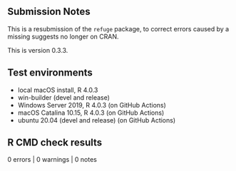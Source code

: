 
## Submission Notes

This is a resubmission of the `refuge` package, to correct errors caused by a 
missing suggests no longer on CRAN.

This is version 0.3.3.

## Test environments
* local macOS install, R 4.0.3
* win-builder (devel and release)
* Windows Server 2019, R 4.0.3 (on GitHub Actions)
* macOS Catalina 10.15, R 4.0.3 (on GitHub Actions)
* ubuntu 20.04 (devel and release) (on GitHub Actions)


## R CMD check results

0 errors | 0 warnings | 0 notes
